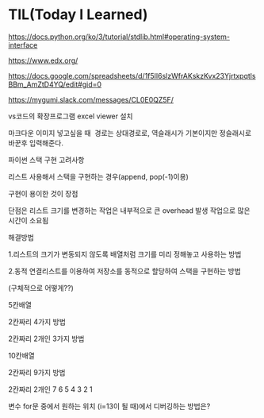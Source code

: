 # TIL(Today I Learned)
https://docs.python.org/ko/3/tutorial/stdlib.html#operating-system-interface

https://www.edx.org/

https://docs.google.com/spreadsheets/d/1f5Il6slzWfrAKskzKvx23YjrtxpqtlsBBm_AmZtD4YQ/edit#gid=0


https://mygumi.slack.com/messages/CL0E0QZ5F/

vs코드의 확장프로그램 excel viewer 설치



마크다운 이미지 넣고싶을 때 ![]() 경로는 상대경로로, 역슬래시가 기본이지만 정슬래시로 바꾼후 입력해준다.







파이썬 스택 구현 고려사항

리스트 사용해서 스택을 구현하는 경우(append, pop(-1)이용)



구현이 용이한 것이 장점

단점은 리스트 크기를 변경하는 작업은 내부적으로 큰 overhead 발생 작업으로 많은 시간이 소요됨



해결방법

1.리스트의 크기가 변동되지 않도록 배열처럼 크기를 미리 정해놓고 사용하는 방법

2.동적 연결리스트를 이용하여 저장소를 동적으로 할당하여 스택을 구현하는 방법

(구체적으로 어떻게??)



5칸배열

2칸짜리 4가지 방법

2칸짜리 2개인 3가지 방법



10칸배열

2칸짜리 9가지 방법

2칸짜리 2개인 7 6 5 4 3 2 1



변수 for문 중에서 원하는 위치 (i=13이 될 때)에서 디버깅하는 방법은?